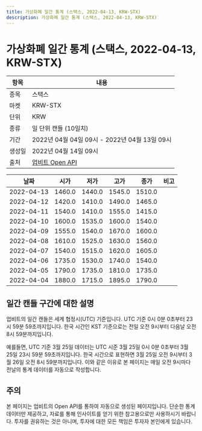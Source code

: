 ```yaml
---
title: 가상화폐 일간 통계 (스택스, 2022-04-13, KRW-STX)
description: 가상화폐 일간 통계 (스택스, 2022-04-13, KRW-STX)
---
```



가상화폐 일간 통계 (스택스, 2022-04-13, KRW-STX)
===

|항목|내용|
|--|--|
|종목|스택스|
|마켓|KRW-STX|
|단위|KRW|
|종류|일 단위 캔들 (10일치)|
|기간|2022년 04월 04일 09시 - 2022년 04월 13일 09시|
|생성일|2022년 04월 14일 09시|
|출처|[업비트 Open API](https://docs.upbit.com)|


|날짜|시가|저가|고가|종가|비고|
|--|--|--|--|--|--|
|2022-04-13|1460.0|1440.0|1545.0|1510.0|    |
|2022-04-12|1420.0|1410.0|1490.0|1465.0|    |
|2022-04-11|1540.0|1410.0|1555.0|1415.0|    |
|2022-04-10|1600.0|1535.0|1600.0|1540.0|    |
|2022-04-09|1555.0|1540.0|1670.0|1600.0|    |
|2022-04-08|1610.0|1525.0|1630.0|1560.0|    |
|2022-04-07|1540.0|1515.0|1620.0|1605.0|    |
|2022-04-06|1735.0|1530.0|1740.0|1540.0|    |
|2022-04-05|1790.0|1735.0|1810.0|1735.0|    |
|2022-04-04|1880.0|1715.0|1895.0|1790.0|    |


일간 캔들 구간에 대한 설명
---


업비트의 일간 캔들은 세계 협정시(UTC) 기준입니다. 
UTC 기준 0시 0분 0초부터 23시 59분 59초까지입니다. 
한국 시간인 KST 기준으로는 전일 오전 9시부터 다음날 오전 8시 59분까지입니다. 


예를들면, UTC 기준 3월 25일 데이터는 UTC 시준 3월 25일 0시 0분 0초부터 3월 25일 23시 59분 59초까지입니다. 
한국 시간으로 표현하면 3월 25일 오전 9시부터 3월 26일 오전 8시 59분까지입니다. 
이와 같은 이유로 본 페이지는 매일 오전 9시마다 전날의 통계 데이터를 자동으로 작성합니다. 


주의
---


본 페이지는 업비트의 Open API를 통하여 자동으로 생성된 페이지입니다. 
단순한 통계 데이터만 제공하고, 자료를 통해 인사이트를 얻기 위한 참고용으로만 사용하시기 바랍니다. 
투자를 권유하는 것은 아니며, 투자에 대한 모든 책임은 투자자 본인에게 있습니다. 
